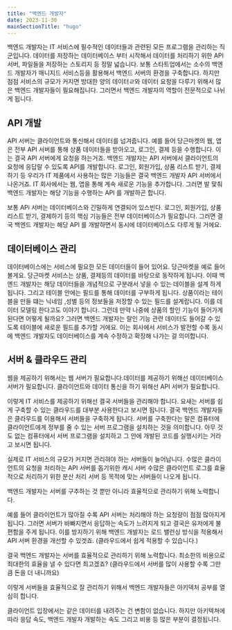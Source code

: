```yaml
---
title: "백엔드 개발자"
date: 2023-11-30
mainSectionTitle: "hugo"
---
```

백엔드 개발자는 IT 서비스에 필수적인 데이터들과 관련된 모든 프로그램을 관리하는 직군입니다. 데이터를 저장하는 데이터베이스 부터 시작해서 데이터를 처리하기 위한 API 서버, 파일들을 저장하는 스토리지 등 정말 넓습니다. 보통 스타트업에서는 소수의 백엔드 개발자가 매니지드 서비스등을 활용해서 백엔드 서버의 환경을 구축합니다. 하지만 점점 서비스의 규모가 커지면 방대한 양의 데이터ㄹ와 데이터 요청을 다루기 위해서 많은 백엔드 개발자들이 필요해집니다. 그러면서 백엔드 개발자의 역할이 전문적으로 나뉘게 됩니다. 

## API 개발

API 서버는 클라이언트와 통신해서 데이터를 넘겨줍니다. 예를 들어 당근마켓의 웹, 앱은 전부 API 서버를 통해 상품 데이터들을 받아오고, 로그인, 결제 등을 수행합니다. 이는 결국 API 서버에게 요청을 하는거죠. 백엔드 개발자는 API 서버에서 클라이언트의 요청에 응답랄 수 있도록 API를 개발합니다. 로그인, 회원가입, 상품 리스트 받기, 결제하기 등 우리가 IT 제품에서 사용하는 많은 기능들은 결국 백엔드 개발자 API 서버에서 나온거죠. IT 회사에서는 웹, 앱을 통해 계속 새로운 기능을 추가합니다. 그러면 발 맟춰 백엔드 개발자는 해당 기능을 수행하는 API 를 개발하곤 합니다. 

보통 APi 서버는 데이터베이스와 긴밀하게 연결되어 있스빈다. 로그인, 회원가입, 상품 리스트 받기, 결제하기 등의 핵심 기능들은 전부 데이터베이스가 필요합니다. 그러면 결국 백엔드 개발자는 해당 API 를 개발하면서 동시에 데이터베이스도 다루게 될 거에요. 

## 데이터베이스 관리
데이터베이스에는 서비스에 필요한 모든 데이터들이 들어 있어요. 당근마켓을 예로 들어볼게요. 당근마켓 서비스는 상품, 결제등의 데이터를 바탕으로 동작하게 됩니다. 이때 백엔드 개발자는 해당 데이터들을 개념적으로 구분래서 넣을 수 있는 데이블을 설계 하게 됩니다. 그리고 테이블 안에는 필드를 통해 데이터를 구부하게 됩니다. 상품이라는 테이블을 만들 떄는 닉네임 ,성별 등의 정보들을 저장할 수 있는 필드를 설계랍니다. 이를 데이터 모델링 한다고도 이야기 합니다. 그런데 만약 나중에 상품의 할인 기능이 들어가게 된다면 어떻게 될까요? 그러면 백엔드 개발자는 랄인 기능 관련 데이터도 들어갈 수 있도록 테이블에 새로운 필드를 추가할 거에요. 이는 회사에서 서비스가 발전할 수록 동시에 백엔드 개발자도 데이터베이스를 계속 수정하고 확장해 나가는 걸 의미합니다. 

## 서버 & 클라우드 관리
웹을 제공하기 위해서는 웹 서버가 필요합니다.데이터를 제공하기 위해선 데이터베이스 서버가 필요합니다. 클라이언트와 데이터 통신을 하기 위해선 API 서버가 필요합니다. 

이렇게 IT 서비스를 제공하기 위해선 결국 서버들을 관리해야 합니다. 요새는 서버를 쉽게 구축할 수 있는 클라우드를 대부분 사용한다고 보시면 됩니다. 결국 백엔드 개발자들은 클라우드를 이용해서 서버들을 구축하게 됩니다. 서버를 구축한다는 말은 컴퓨터에 클라이언트에게 정부를 줄 수 있는 서버 프로그램을 설치하는 것을 의미합니다. 아무 것도 없는 컴퓨터에서 서버 프로그램을 설치하고 그 안에 개발된 코드를 실행시키는 거라고 보시면 됩니다. 

실제로 IT 서비스의 규모가 커지면 관리햐야 하는 서버들이 늘어납니다. 수많은 클라이언트의 요청을 처리하는 API 서버를 돕기위한 캐시 서버 수많은 클라이언트 로그를 효율적으로 처리하기 위한 분산 처리 서버 등 목적에 맞는 서버들이 나오게 됩니다.

백엔드 개발자는 서버를 구추하는 것 뿐만 아니라 효율적으로 관리하기 위해 노력합니다.

예를 들어 클라이언트가 많아질 수록 API 서버는 처리해야 하는 요청량이 점점 많아지게 됩니다. 그러면 서버가 바빠지면서 응답하는 속도가 느려지게 되고 결국은 유저에게 불편함을 주게 됩니다. 이를 방지하기 위해 백엔드 개발자는 로드 밸런싱 방식을 적용해서 API 서버 환경을 개선할 수 있겟죠. (클라우드에서 쉽게 적용할 수 있습니다.)

결국 백엔드 개발자는 서버를 효율적으로 관리하기 위해 노력합니다. 최소한의 비용으로 최대한의 효율을 낼 수 있다면 최고겠죠? (클라우드에서 서버를 많이 사용할 수록 그만큼 돈을 더 내니까요)

이렇게 서버들을 효율적으로 잘 관리하기 위해서 백엔드 개발자들은 아키덱처 공부를 열심히 합니다.

클라이언트 입장에서는 같은 데이터를 내려주는 건 변함이 없습니다. 하지만 아키텍쳐에 따라 응답 속도, 백엔드 개발자 개발하는 속도 그리고 비용 등 많은 부분이 결정됩니다.